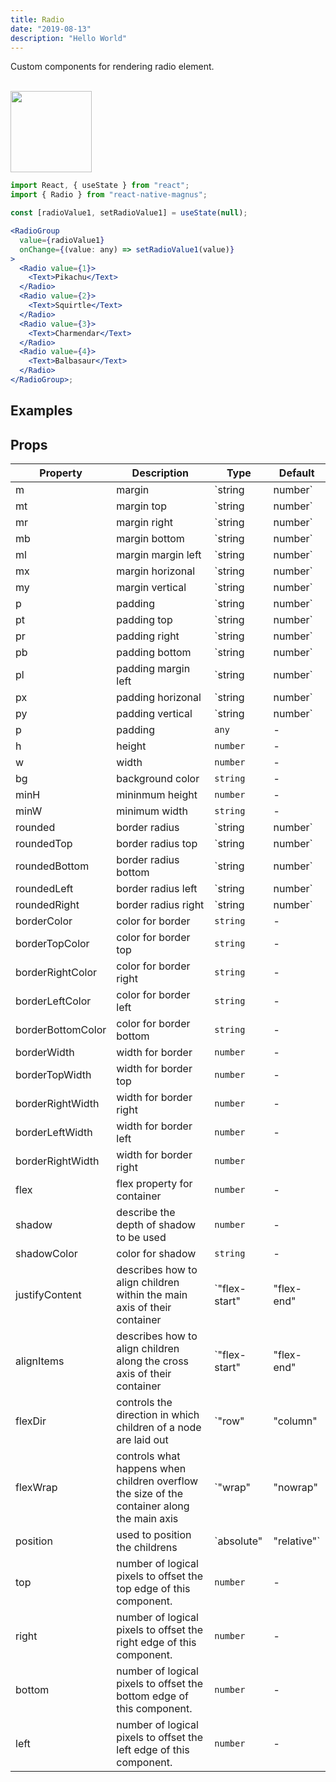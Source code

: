 ```yaml
---
title: Radio
date: "2019-08-13"
description: "Hello World"
---
```


Custom components for rendering radio element.

<br />

<img src="/images/docs/radio/1.png"  style="height: 130px; width: auto;" />

```jsx
import React, { useState } from "react";
import { Radio } from "react-native-magnus";

const [radioValue1, setRadioValue1] = useState(null);

<RadioGroup
  value={radioValue1}
  onChange={(value: any) => setRadioValue1(value)}
>
  <Radio value={1}>
    <Text>Pikachu</Text>
  </Radio>
  <Radio value={2}>
    <Text>Squirtle</Text>
  </Radio>
  <Radio value={3}>
    <Text>Charmendar</Text>
  </Radio>
  <Radio value={4}>
    <Text>Balbasaur</Text>
  </Radio>
</RadioGroup>;
```

## Examples

## Props

| Property          | Description                                                                                | Type                                                                                      | Default    |
| ----------------- | ------------------------------------------------------------------------------------------ | ----------------------------------------------------------------------------------------- | ---------- |
| m                 | margin                                                                                     | `string | number`                                                                         | -          |
| mt                | margin top                                                                                 | `string | number`                                                                         | -          |
| mr                | margin right                                                                               | `string | number`                                                                         | -          |
| mb                | margin bottom                                                                              | `string | number`                                                                         | -          |
| ml                | margin margin left                                                                         | `string | number`                                                                         | -          |
| mx                | margin horizonal                                                                           | `string | number`                                                                         | -          |
| my                | margin vertical                                                                            | `string | number`                                                                         | -          |
| p                 | padding                                                                                    | `string | number`                                                                         | -          |
| pt                | padding top                                                                                | `string | number`                                                                         | -          |
| pr                | padding right                                                                              | `string | number`                                                                         | -          |
| pb                | padding bottom                                                                             | `string | number`                                                                         | -          |
| pl                | padding margin left                                                                        | `string | number`                                                                         | -          |
| px                | padding horizonal                                                                          | `string | number`                                                                         | -          |
| py                | padding vertical                                                                           | `string | number`                                                                         | -          |
| p                 | padding                                                                                    | `any`                                                                                     | -          |
| h                 | height                                                                                     | `number`                                                                                  | -          |
| w                 | width                                                                                      | `number`                                                                                  | -          |
| bg                | background color                                                                           | `string`                                                                                  | -          |
| minH              | mininmum height                                                                            | `number`                                                                                  | -          |
| minW              | minimum width                                                                              | `string`                                                                                  | -          |
| rounded           | border radius                                                                              | `string | number`                                                                         | `none`     |
| roundedTop        | border radius top                                                                          | `string | number`                                                                         | `none`     |
| roundedBottom     | border radius bottom                                                                       | `string | number`                                                                         | `none`     |
| roundedLeft       | border radius left                                                                         | `string | number`                                                                         | `none`     |
| roundedRight      | border radius right                                                                        | `string | number`                                                                         | `none`     |
| borderColor       | color for border                                                                           | `string`                                                                                  | -          |
| borderTopColor    | color for border top                                                                       | `string`                                                                                  | -          |
| borderRightColor  | color for border right                                                                     | `string`                                                                                  | -          |
| borderLeftColor   | color for border left                                                                      | `string`                                                                                  | -          |
| borderBottomColor | color for border bottom                                                                    | `string`                                                                                  | -          |
| borderWidth       | width for border                                                                           | `number`                                                                                  | -          |
| borderTopWidth    | width for border top                                                                       | `number`                                                                                  | -          |
| borderRightWidth  | width for border right                                                                     | `number`                                                                                  | -          |
| borderLeftWidth   | width for border left                                                                      | `number`                                                                                  | -          |
| borderRightWidth  | width for border right                                                                     | `number`                                                                                  |
| flex              | flex property for container                                                                | `number`                                                                                  | -          |
| shadow            | describe the depth of shadow to be used                                                    | `number`                                                                                  | -          |
| shadowColor       | color for shadow                                                                           | `string`                                                                                  | -          |
| justifyContent    | describes how to align children within the main axis of their container                    | `"flex-start"| "flex-end" | "center" | "space-between" | "space-around" | "space-evenly"` | -          |
| alignItems        | describes how to align children along the cross axis of their container                    | `"flex-start" | "flex-end" | "center" | "stretch" | "baseline";`                          | -          |
| flexDir           | controls the direction in which children of a node are laid out                            | `"row" | "column" | "row-reverse" | "column-reverse";`                                    | `column`   |
| flexWrap          | controls what happens when children overflow the size of the container along the main axis | `"wrap" | "nowrap" | "wrap-reverse";`                                                     | `nowrap`   |
| position          | used to position the childrens                                                             | `absolute" | "relative"`                                                                  | `relative` |
| top               | number of logical pixels to offset the top edge of this component.                         | `number`                                                                                  | -          |
| right             | number of logical pixels to offset the right edge of this component.                       | `number`                                                                                  | -          |
| bottom            | number of logical pixels to offset the bottom edge of this component.                      | `number`                                                                                  | -          |
| left              | number of logical pixels to offset the left edge of this component.                        | `number`                                                                                  | -          |
